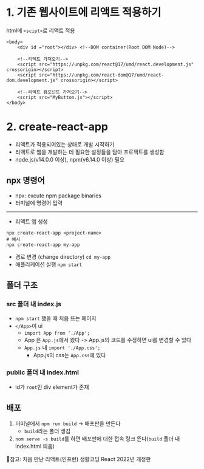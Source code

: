 # 1. 기존 웹사이트에 리액트 적용하기  
html에 `<scipt>`로 리액트 적용  
```
<body>
    <div id ="root"></div> <!--DOM container(Root DOM Node)-->
    
    <!--리액트 가져오기-->
    <script src="https://unpkg.com/react@17/umd/react.development.js" crossorigin></script>
    <script src="https://unpkg.com/react-dom@17/umd/react-dom.development.js" crossorigin></script>

    <!--리액트 컴포넌트 가져오기-->
    <script src="MyButton.js"></script>
</body>
```
# 2. create-react-app  
- 리액트가 적용되어있는 상태로 개발 시작하기  
- 리액트로 웹을 개발하는 데 필요한 설정들을 담아 프로젝트를 생성함  
- node.js(v14.0.0 이상), npm(v6.14.0 이상) 필요  

## npx 명령어 
- npx: excute npm package binaries  
- 터미널에 명령어 입력 
<hr>

- 리액트 앱 생성 
```
npx create-react-app <project-name>
# 예시  
npx create-react-app my-app 
```
- 경로 변경 (change directory)  `cd my-app`  
- 애플리케이션 실행 `npm start`  

## 폴더 구조  
### src 폴더 내 index.js  
- `npm start` 했을 때 처음 뜨는 페이지  
- `</App>`이 ui
    -  `import App from './App';`  
    - App 은 `App.js`에서 왔다 -> App.js의 코드를 수정하면 ui를 변경할 수 있다  
    - `App.js` 내 `import './App.css';`
        - App.js의 css는 `App.css`에 있다  


### public 폴더 내 index.html  
- id가 `root`인 div element가 존재  


## 배포  
1. 터미널에서 `npm run build` -> 배포판을 만든다  
    - `build`라는 폴더 생김  
2. `nom serve -s build`를 하면 배포판에 대한 접속 링크 뜬다(`build` 폴더 내 index.html 띄움)  



📒참고: 처음 만난 리액트(인프런)
        생활코딩 React 2022년 개정판 